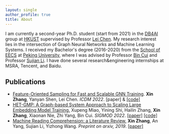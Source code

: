 ```yaml
---
layout: single
author_profile: true
title: About
---
```

<!--header:
    image: /assets/images/ust-photo.jpeg
-->

I am currently a second-year Ph.D. student (start from 2021) in the [DB4AI](https://cse.hkust.edu.hk/db4ai/) group at [HKUST](https://hkust.edu.hk/) supervised by Professor [Lei Chen](https://cse.hkust.edu.hk/~leichen/). My research interest lies in the intersection of Graph Neural Networks and Machine Learning Systems. I received my Bachelor's degree (2016-2020) from the [School of EECS](http://eecs.pku.edu.cn/en/) at [Peking University](https://english.pku.edu.cn/), where I was advised by Professor [Bin Cui](https://cuibinpku.github.io/) and Professor [Sujian Li](https://pku-tangent.github.io/#2-about). I have done several research&engineering internships at MSRA, Tencent, and Baidu.


## Publications

* <u>Feature-Oriented Sampling for Fast and Scalable GNN Training</u>. **Xin Zhang**, Yanyan Shen, Lei Chen. *ICDM 2022*. [paper] & [[code]](https://github.com/initzhang/FOSGNN.git)
* <u>HET-GMP: A Graph-based System Approach to Scaling Large Embedding Model Training.</u> Xupeng Miao, Yining Shi, Hailin Zhang, **Xin Zhang**, Xiaonan Nie, Zhi Yang, Bin Cui. *SIGMOD 2022*. [[paper]](https://dl.acm.org/doi/10.1145/3514221.3517902) [[code]](https://github.com/Hsword/SIGMOD2022_HET-GMP)
* <u>Machine Reading Comprehension: a Literature Review.</u> **Xin Zhang**, An Yang, Sujian Li, Yizhong Wang. *Preprint on arxiv, 2019*. [[paper]](https://arxiv.org/abs/1907.01686)

<script type="text/javascript" id="clustrmaps" src="//clustrmaps.com/map_v2.js?d=-eF-Gd5b26Y1KpMTRF0AGBZmeZAB5tmJ24HwGwWalNw&cl=ffffff&w=a"></script>
